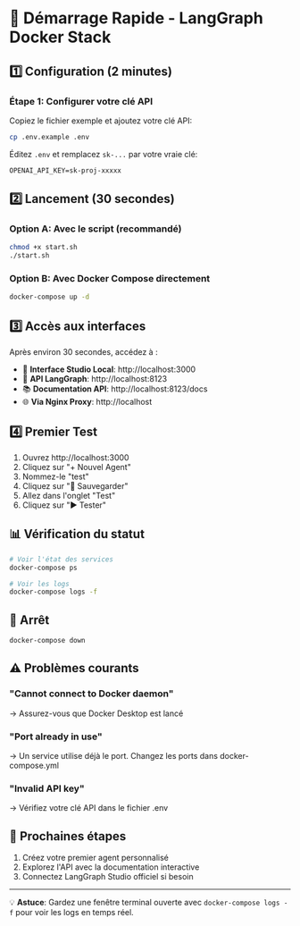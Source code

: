 # 🚀 Démarrage Rapide - LangGraph Docker Stack

## 1️⃣ Configuration (2 minutes)

### Étape 1: Configurer votre clé API

Copiez le fichier exemple et ajoutez votre clé API:

```bash
cp .env.example .env
```

Éditez `.env` et remplacez `sk-...` par votre vraie clé:
```
OPENAI_API_KEY=sk-proj-xxxxx
```

## 2️⃣ Lancement (30 secondes)

### Option A: Avec le script (recommandé)
```bash
chmod +x start.sh
./start.sh
```

### Option B: Avec Docker Compose directement
```bash
docker-compose up -d
```

## 3️⃣ Accès aux interfaces

Après environ 30 secondes, accédez à :

- 🎨 **Interface Studio Local**: http://localhost:3000
- 🔧 **API LangGraph**: http://localhost:8123
- 📚 **Documentation API**: http://localhost:8123/docs
- 🌐 **Via Nginx Proxy**: http://localhost

## 4️⃣ Premier Test

1. Ouvrez http://localhost:3000
2. Cliquez sur "+ Nouvel Agent"
3. Nommez-le "test"
4. Cliquez sur "💾 Sauvegarder"
5. Allez dans l'onglet "Test"
6. Cliquez sur "▶️ Tester"

## 📊 Vérification du statut

```bash
# Voir l'état des services
docker-compose ps

# Voir les logs
docker-compose logs -f
```

## 🛑 Arrêt

```bash
docker-compose down
```

## ⚠️ Problèmes courants

### "Cannot connect to Docker daemon"
→ Assurez-vous que Docker Desktop est lancé

### "Port already in use"
→ Un service utilise déjà le port. Changez les ports dans docker-compose.yml

### "Invalid API key"
→ Vérifiez votre clé API dans le fichier .env

## 🎯 Prochaines étapes

1. Créez votre premier agent personnalisé
2. Explorez l'API avec la documentation interactive
3. Connectez LangGraph Studio officiel si besoin

---

💡 **Astuce**: Gardez une fenêtre terminal ouverte avec `docker-compose logs -f` pour voir les logs en temps réel.

